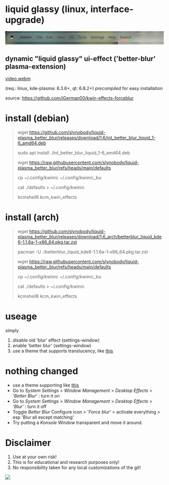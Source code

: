 # liquid glassy (linux, interface-upgrade)
<img src="blur.png"/>

## dynamic "liquid glassy" ui-effect ('better-blur' plasma-extension)
[video.webm](https://github.com/user-attachments/assets/ddb1f5be-c153-4187-a3bc-98f0710da18a)

(req.: linux, kde-plasma: 6.3.6+, qt: 6.8.2+)
*precompiled* for easy installation

source: https://github.com/iGerman00/kwin-effects-forceblur

# install (debian)
> wget https://github.com/slynobody/liquid-plasma_better_blur/releases/download/1.6/int_better_blur_liquid_1-6_amd64.deb
> 
> sudo apt install ./int_better_blur_liquid_1-6_amd64.deb
> 
> wget https://raw.githubusercontent.com/slynobody/liquid-plasma_better_blur/refs/heads/main/defaults
>
> cp ~/.config/kwinrc ~/.config/kwinrc_bu
> 
> cat ./defaults > ~/.config/kwinrc
> 
> kcmshell6 kcm_kwin_effects
   
# install (arch)
>wget https://github.com/slynobody/liquid-plasma_better_blur/releases/download/1.6_arch/betterblur_liquid_kde6-1.1.6a-1-x86_64.pkg.tar.zst
>
>pacman -U ./betterblur_liquid_kde6-1.1.6a-1-x86_64.pkg.tar.zst
>
>wget https://raw.githubusercontent.com/slynobody/liquid-plasma_better_blur/refs/heads/main/defaults
>
>cp ~/.config/kwinrc ~/.config/kwinrc_bu
>
>cat ./defaults > ~/.config/kwinrc
>
>kcmshell6 kcm_kwin_effects

# useage
simply 
1. *dis*able old 'blur' effect (settings-window)
2. *en*able 'better blur' (settings-window)
3. use a theme that supports translucency, like [this](https://github.com/vinceliuice/MacTahoe-kde)

# nothing changed
* use a theme supporting like [this](https://github.com/vinceliuice/MacTahoe-kde)
* Go to *System Settings* > *Window Management* > *Desktop Effects* > '*Better Blur*' : turn it on
* Go to *System Settings* > *Window Management* > *Desktop Effects* > '*Blur*' : turn it off
* Toggle *Better Blur* Configure icon > '*Force blur*' > activate everything > esp 'Blur all except matching'
* Try putting a *Konsole* Window transparent and move it around.

# Disclaimer
1. Use at your own risk!
2. This is for educational and research purposes only!
3. No responsibility taken for any local customizations of the git!


<a href="https://artsandculture.google.com/experiment/viola-the-bird/nAEJVwNkp-FnrQ?cp=e30."><img src="https://images.pling.com/img/00/00/78/78/79/2160403/proxy-image1.jpeg"/></a>
